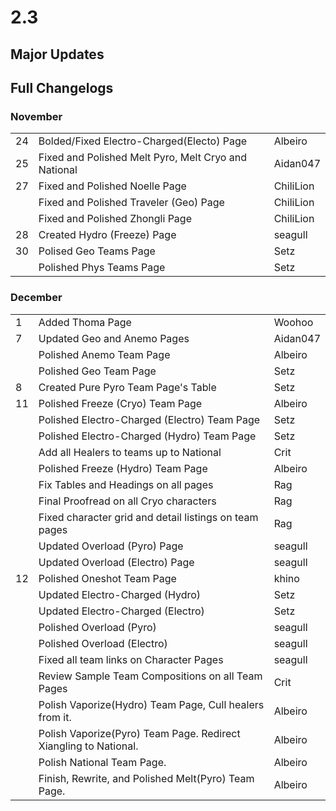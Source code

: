 # 2.3

## Major Updates

## Full Changelogs

### November

|    |                                                      |           |
| -- | ---------------------------------------------------- | --------- |
| 24 | Bolded/Fixed Electro-Charged(Electo) Page            | Albeiro   |
| 25 | Fixed and Polished Melt Pyro, Melt Cryo and National | Aidan047  |
| 27 | Fixed and Polished Noelle Page                       | ChiliLion |
|    | Fixed and Polished Traveler (Geo) Page               | ChiliLion |
|    | Fixed and Polished Zhongli Page                      | ChiliLion |
| 28 | Created Hydro (Freeze) Page                          | seagull   |
| 30 | Polised Geo Teams Page                               | Setz      |
|    | Polished Phys Teams Page                             | Setz      |

### **December**

|    |                                                                  |          |
| -- | ---------------------------------------------------------------- | -------- |
| 1  | Added Thoma Page                                                 | Woohoo   |
| 7  | Updated Geo and Anemo Pages                                      | Aidan047 |
|    | Polished Anemo Team Page                                         | Albeiro  |
|    | Polished Geo Team Page                                           | Setz     |
| 8  | Created Pure Pyro Team Page's Table                              | Setz     |
| 11 | Polished Freeze (Cryo) Team Page                                 | Albeiro  |
|    | Polished Electro-Charged (Electro) Team Page                     | Setz     |
|    | Polished Electro-Charged (Hydro) Team Page                       | Setz     |
|    | Add all Healers to teams up to National                          | Crit     |
|    | Polished Freeze (Hydro) Team Page                                | Albeiro  |
|    | Fix Tables and Headings on all pages                             | Rag      |
|    | Final Proofread on all Cryo characters                           | Rag      |
|    | Fixed character grid and detail listings on team pages           | Rag      |
|    | Updated Overload (Pyro) Page                                     | seagull  |
|    | Updated Overload (Electro) Page                                  | seagull  |
| 12 | Polished Oneshot Team Page                                       | khino    |
|    | Updated Electro-Charged (Hydro)                                  | Setz     |
|    | Updated Electro-Charged (Electro)                                | Setz     |
|    | Polished Overload (Pyro)                                         | seagull  |
|    | Polished Overload (Electro)                                      | seagull  |
|    | Fixed all team links on Character Pages                          | seagull  |
|    | Review Sample Team Compositions on all Team Pages                | Crit     |
|    | Polish Vaporize(Hydro) Team Page, Cull healers from it.          | Albeiro  |
|    | Polish Vaporize(Pyro) Team Page. Redirect Xiangling to National. | Albeiro  |
|    | Polish National Team Page.                                       | Albeiro  |
|    | Finish, Rewrite, and Polished Melt(Pyro) Team Page.              | Albeiro  |
